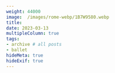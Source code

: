 ```yaml
---
weight: 44000
image:  /images/rome-webp/1B7W9580.webp
title:
date: 2023-03-13
multipleColumn: true
tags:
- archive # all posts
- ballet
hideMeta: true
hideExif: true
---
```


